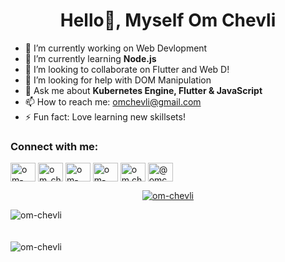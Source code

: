 <h1 align="center">Hello👋, Myself Om Chevli</h1>

- 🔭 I’m currently working on Web Devlopment
- 🌱 I’m currently learning **Node.js**
- 👯 I’m looking to collaborate on Flutter and Web D!
- 🤔 I’m looking for help with DOM Manipulation
- 💬 Ask me about **Kubernetes Engine, Flutter & JavaScript**
- 📫 How to reach me: omchevli@gmail.com
- ⚡ Fun fact: Love learning new skillsets!

<h3 align="left">Connect with me:</h3>
<p align="left">
<a href="https://dev.to/omchevli" target="blank"><img align="center" src="https://cdn.jsdelivr.net/npm/simple-icons@3.0.1/icons/dev-dot-to.svg" alt="om-chevli" height="30" width="40" /></a>
<a href="https://twitter.com/om_chevli" target="blank"><img align="center" src="https://cdn.jsdelivr.net/npm/simple-icons@3.0.1/icons/twitter.svg" alt="om_chevli" height="30" width="40" /></a>
<a href="https://www.linkedin.com/in/om-chevli/" target="blank"><img align="center" src="https://cdn.jsdelivr.net/npm/simple-icons@3.0.1/icons/linkedin.svg" alt="om-chevli" height="30" width="40" /></a>
<a href="https://stackoverflow.com/users/12424419/om-chevli" target="blank"><img align="center" src="https://cdn.jsdelivr.net/npm/simple-icons@3.0.1/icons/stackoverflow.svg" alt="om-chevli" height="30" width="40" /></a>
<a href="https://instagram.com/om.chevli" target="blank"><img align="center" src="https://cdn.jsdelivr.net/npm/simple-icons@3.0.1/icons/instagram.svg" alt="om.chevli" height="30" width="40" /></a>
<a href="https://medium.com/@omchevli" target="blank"><img align="center" src="https://cdn.jsdelivr.net/npm/simple-icons@3.0.1/icons/medium.svg" alt="@omchevli" height="30" width="40" /></a>
</p>
<p align="center"> <a href="https://github.com/ryo-ma/github-profile-trophy"><img src="https://github-profile-trophy.vercel.app/?username=om-chevli&title=Commit,Repositories" alt="om-chevli" /></a> </p>

<p><img align="left" src="https://github-readme-stats.vercel.app/api/top-langs?username=om-chevli&show_icons=true&locale=en&layout=compact" alt="om-chevli" /></p>
<br><br><br>
<img align="left" src="https://github-readme-stats.vercel.app/api?username=om-chevli&count_private=true&show_icons=true&locale=en" alt="om-chevli" />

